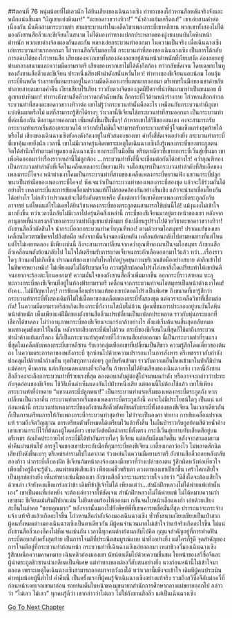 ##ตอนที่ 76 หนุ่มน้อยที่ไม่เลวนัก
ได้ยินเสียงของเฉินฉางเซิง ท่าทางของโก่วหานสือพลันจริงจังและหนักแน่นขึ้นมา
“ผีภูเขาแบ่งหินผา!”
“ตะขอดาวขวางทิวา!”
“น้ำค้างแย้มเกร็ดถง!”
เขาเอ่ยสามคำต่อเนื่องกัน
นั่นคือสามกระบวนท่า
สามกระบวนท่าในเคล็ดวิชาเพลงกระบี่เขาหลีซาน
พวกเขาทั้งสองไม่ได้มองถังซานสือลิ่วและชีเจียนในสนาม ไม่ได้มองท่าทางแปลกประหลาดของฝูงชนบนบันไดหินหน้าตำหนัก
พวกเขาต่างจ้องมองกันและกัน พลางเอ่ยกระบวนท่าออกมา
ในความเป็นจริง เมื่อเฉินฉางเซิงเอ่ยกระบวนท่าแรกออกมา โก่วหานสือก็เริ่มตอบโต้
กระบวนท่าที่สองของเฉินฉางเซิง เป็นการโต้กลับการตอบโต้ของโก่วหานสือ
เสียงของพวกเขาทั้งสองล่องลอยอยู่ด้านหน้าตำหนักที่เงียบสงัด ล่องลอยอยู่ท่ามกลางสนามและความมืดยามราตรี
เสียงของพวกเขาไม่ได้ดังกึกก้อง ทว่ากลับชัดเจน โดยเฉพาะในหูของถังซานสือลิ่วและชีเจียน ประหนึ่งเสียงฟ้าผ่าดังสนั่นหวั่นไหว!
ท่าทางของชีเจียนนอบน้อม โอบอุ้มกระบี่ยืนหยัด ร่างกายที่ผอมบางอยู่ในความมืดดึงเอาเงาที่แตกแยกออกมา
ตรีเพชรในมือของเขาดำขลับ ทำลายสายลมยามค่ำคืน เงียบเชียบไร้เสียง ราวกับดวงจิตของภูตผีปีศาจที่นำหินผามาทำเป็นขนมอบ
ผีภูเขาแบ่งหินผา!
ท่าทางถังซานสือลิ่วหวาดกลัวฉับพลัน ถือกระบี่ไว้ด้านหน้าร่างกาย โก่วหานสือกล่าวกระบวนท่าที่สองตะขอดาวขวางทิวาต่อ เขาไม่รู้ว่ากระบวนท่านั้นคืออะไร เหมือนกับกระบวนท่าผีภูเขาแบ่งหินผาหรือไม่ แต่ก็สามารถรู้สึกได้รางๆ ว่าเวลานี้ชีเจียนใช้กระบวนท่าที่สามออกมา เป็นกระบวนท่าที่ต่อเนื่องกัน ดึงอานุภาพออกมา เพิ่มพลังขึ้นเป็นชั้นๆ!
ถ้าหากเขาใช้วิธีของตนเอง คงจะสามารถรับกระบวนท่าแรกเริ่มสองกระบวนได้ ทว่ากลับไม่มั่นใจสามารถรับกระบวนท่าที่จู่โจมแข็งแกร่งสุดท้ายได้หรือไม่
เสียงของเฉินฉางเซิงยังคงดังก้องอยู่ในหัวสมองของเขา
คำทั้งสี่ชัดเจนอย่างยิ่ง กระบวนท่ากระบี่ที่เขาคุ้นเคยยิ่งนัก
เวลานี้ เขาไม่มีเวลาครุ่นคิดเพราะเหตุใดเฉินฉางเซิงถึงรู้เพลงกระบี่ของตระกูลตน จิตใต้สำนึกก็ทำตามคำพูดของเฉินฉางเซิง ยกกระบี่ในมือขึ้น
พริบตาเดียวที่เขายกกระบี่เวิ่นสุ่ยขึ้นมา เขาเพิ่งคิดออกมาว่าเรื่องราวเหล่านี้ไม่ถูกต้อง
...กระบวนท่าทั้งสี่นี้จะเชื่อมต่อกันได้อย่างไร!
คว่ำกุณฑีทองเป็นกระบวนท่าลำดับที่เจ็ดในเคล็ดเพลงกระบี่หยวนเฟิง จมไอสมุทรเป็นกระบวนท่าลำดับที่สิบเอ็ดของเพลงกระบี่ไคจง หน้าต่างเงาโคมเป็นกระบวนท่าที่สามของเคล็ดเพลงกระบี่หยวนเฟิง แขวนกระบี่ปลูกพนาเป็นท่ามือของเพลงกระบี่ไคจง!
ชัดเจนว่าเป็นกระบวนท่าของเพลงกระบี่สองชุด แล้วจะใช้ร่วมกันได้อย่างไร เพลงกระบี่และการขับเคลื่อนปราณแท้ก็ไม่สอดคล้องกันอย่างสิ้นเชิง แล้วจะนำมาเชื่อมโยงกันได้อย่างไร ไม่กลัวว่าปราณแท้จะได้รับอันตรายหรือ ตั้งแต่เยาว์วัยเขาศึกษาเพลงกระบี่ตระกูลถังกับอาจารย์ แต่ไหนแต่ไรไม่เคยได้ยินวิชาเพลงกระบี่ของตระกูลตนสามารถใช้เช่นนี้ได้!
แม้งุนงงไม่เข้าใจมากยิ่งขึ้น ทว่าเวลานี้กลับไม่มีเวลาไปครุ่นคิดสิ่งเหล่านี้
กระบี่ของชีเจียนมาอยู่ตรงหน้าของเขา หลังจากอานุภาพที่น่าเกรงกลัวของกระบวนท่าผีภูเขาแบ่งหินผา ยังเปลี่ยนรูปร่างไปด้วยวิชาตะขอดาวขวางทิวา!
ถังซานสือลิ่วตัดสินใจ นำกระบี่ออกกระบวนท่าคว่ำกุณฑีทอง!
ตามด้วยจมไอสมุทร!
ปราณแท้ของเขาเคลื่อนไหวตามชีพจรไปถึงข้อมือ หลังจากนั้นจึงจมลงฉับพลัน เคลื่อนย้อนกลับไปตามหนทางที่แต่ไหนแต่ไรไม่เคยทดลอง
มีเพียงเช่นนี้ ถึงจะสามารถเปลี่ยนจากคว่ำกุณฑีทองมาเป็นจมไอสมุทร
ถังซานสือลิ่วเคลื่อนพลังย้อนกลับไป ในใจได้เตรียมรับการบาดเจ็บจนกระอักเลือดออกมาไว้แล้ว
ทว่า...เรื่องราวใดๆ ล้วนแต่ไม่เกิดขึ้น
ปราณแท้ของเขากลับไหลไปอยู่จุดชุนกวนบริเวณข้อมืออย่างสบาย ดำลึกเข้าไปในชีพจรหยางหมิง!
ไม่เพียงแต่ไม่ได้รับบาดเจ็บ ความรู้สึกปลอดโปร่งโล่งหาสิ่งใดเปรียบทำให้เขายินดีจนอยากจะร้องตะโกนออกมา!
ความมั่นใจของถังซานสือลิ่วเพิ่มมากขึ้น ออกกระบี่ราวสายลม ทะลุทะลวงกระบี่ของชีเจียนที่อยู่ในท้องฟ้ายามราตรี เคลื่อนจากกระบวนท่าจมไอสมุทรเป็นหน้าต่างเงาโคม!
ยังคง...ไม่มีปัญหาใดๆ!
การขับเคลื่อนปราณแท้ของเขาปลอดโปร่งเป็นพิเศษ ถึงขนาดที่เขารู้สึกว่ากระบวนท่ากระบี่ทั้งสองเดิมทีไม่ใช่เนื้อหาของเคล็ดเพลงกระบี่ทั้งสองชุด แต่ควรจะเคล็ดวิชาที่เชื่อมต่อกัน!
ในความมืดยามราตรีก่อเกิดเสียงกระบี่กังวานใสนับไม่ถ้วน
ผู้คนที่ชมการประลองอยู่บนบันไดหินหน้าตำหนัก เห็นเพียงแค่ฝีมือของถังซานสือลิ่วแปรเปลี่ยนเป็นแปลกประหลาด ราวกับหุ่นกระบอกที่เชือกได้ขาดลง
ไม่ว่าอานุภาพกระบี่ของชีเจียนจะแกร่งกล้าอย่างไร ตั้งแต่เริ่มต้นจนสิ้นสุดกลับหมดหนทางคุมขังเขาไว้ในนั้น
หลังจากเสียงกระบี่นับไม่ถ้วน กระบี่ของชีเจียนในที่สุดก็ใช้มาถึงกระบวนท่าน้ำค้างแย้มเกร็ดถง
นี่ก็เป็นกระบวนท่าสุดท้ายที่โก่วหานสือเอ่ยออกมา
นี่เป็นกระบวนท่าที่รุนแรงที่สุดในเคล็ดลับเพลงกระบี่เขาหลีซาน รับเอากลุ่มเทือกเขาที่เปลี่ยนเป็นสีขาว ความรู้สึกโดดเดี่ยวของต้นถง
ในความตระการตาของพลังกระบี่ ซุกซ่อนไปด้วยความปรารถนาในการสังหาร
ตรีเพชรราวกับกำลังปกคลุมไปด้วยน้ำค้างเย็น ทุกทิศทุกทางค่อยๆ ถูกบีบรัดเข้ามา
ราวกับความเย็นไหลเข้ามาในป่าก็มิปาน แม้ค่อยๆ คืบคลาน แต่กลับหมดหนทางที่จะกีดกั้น
ถ้าหากไม่ได้ยินเสียงของเฉินฉางเซิง เวลานี้ถังซานสือลิ่วคงจะเลือกกระบวนท่าที่ร้ายแรงที่สุด ลองตอบกลับคู่ต่อสู้ไปจนหมดกำลัง หรืออาจจะกล่าวว่าปะทะกับจุดอ่อนของชีเจียน ใช้วิธีเห็นดำเห็นแดงกันไปฝ่ายหนึ่งเสีย
แต่ตอนนี้ไม่ต้องใช้แล้ว
เขาใช้เพียงกระบวนท่าที่ง่ายดาย
“แขวนกระบี่ปลูกพนา!”
เป็นกระบวนท่าแรกเริ่มของเพลงกระบี่ตระกูลถัง
หากเปลี่ยนเป็นเวลาอื่น กระบวนท่าแรกเริ่มของเพลงกระบี่ตระกูลถังนี้ คงจะไม่มีประโยชน์ใดๆ เป็นแน่
แต่ก่อนหน้านี้ กระบวนท่าเพลงกระบี่ของถังซานสือลิ่วทัดเทียมกับกระบี่ทั้งสองของชีเจียน ในเวลาเดียวกันก็เป็นการเตรียมการให้กับเพลงกระบี่กระบวนท่าสุดท้าย
ไม่ว่าจะเป็นองศา ท่าทาง การขับเคลื่อนปราณแท้ รวมถึงจิตวิญญาณ การเตรียมตัวทั้งหมดได้เตรียมไว้แล้วทั้งสิ้น
ในผืนป่าราวกับถูกย้อมสีด้วยน้ำค้าง
เขาแขวนกระบี่ไว้ที่ต้นถงผู้โดดเดี่ยว
เขาตวัดข้อมือนำกระบี่ตั้งตรง
กระบี่เวิ่นสุ่ยทาบทับเสียดสีอยู่บนตรีเพชร ก่อเกิดประกายไฟ
กระบี่มิได้ทำอันตรายใดๆ ชีเจียน แต่กลับมีลมเกิดขึ้น
หลังจากสามลมยามค่ำคืนผ่านพ้นไป การจู่โจมของเขาปะทะกับมือที่กุมกระบี่ของชีเจียน
เกลี้ยงเกลาว่องไว ไม่พลาดสักนิด
เสียงปังดังขึ้นเบาๆ
ตรีเพชรคำรามไปในอากาศ ร่วงหล่นในความมืดยามราตรี
ถังซานสือลิ่วถอยหลังกลับสองก้าว นำกระบี่เก็บลงฝัก
ชีเจียนก้มหน้าลงจ้องมองมือขวาที่ว่างเปล่าของตน รู้สึกผิดหวังห่อเหี่ยวใจ เพียงชั่วครู่ถึงจะรู้ตัว...ตนพ่ายแพ้เสียแล้ว
เพียงแค่ชั่วพริบตา ดวงตาของเขาเปียกชื้น เศร้าโศกเสียใจเป็นทุกข์อย่างยิ่ง
เห็นท่าทางเช่นนี้ของเขา ถังซานสือลิ่วกระวนกระวายใจ เอ่ยว่า “มีสิ่งใดจะต้องเสียใจด้วยเล่า เจ้ายังคงแข็งแกร่งกว่าข้า เดิมทีข้าสู้เจ้าไม่ได้ เพียงแต่ว่า...สำนักฝึกหลวงไม่ได้พ่ายแพ้เท่านั้นเอง”
เขาเป็นคนที่เย่อหยิ่ง จะต้องเอ่ยวาจาให้ชัดเจน สำนักฝึกหลวงไม่ได้พ่ายแพ้ ไม่ได้หมายความว่าเขาชนะ
ชีเจียนเม้มริมฝีปากแน่น ไม่ยินยอมร้องไห้ออกมา กลั้นจนใบหน้าเล็กแดงก่ำ เอ่ยด้วยเสียงสะอื้นในลำคอ “ขอบคุณมาก”
หลังจากนั้นมองไปยังศิษย์พี่ที่เขาเคารพเชื่อมั่นที่สุด ปรารถนาจะกระจ่างแจ้ง แท้จริงแล้วเกิดอะไรขึ้น
โก่วหานสือกำลังจ้องมองเฉินฉางเซิง
ทั่วทั้งสนามเงียบเชียบเป็นเป่าสาก
ผู้คนทั้งหมดต่างมองเฉินฉางเซิงเป็นตาเดียวกัน
มีผู้คนจำนวนมากไม่เข้าใจว่าแท้จริงเกิดอะไรขึ้น ไม่แน่ถังซานสือลิ่วเองก็คงไม่ชัดเจนเช่นกัน
เวลานี้ทุกคนต่างย้อนกลับไปคิด กุญแจสำคัญอยู่ที่การฟาดฟันกระบี่ตอบกลับครั้งสุดท้าย เป็นการโจมตีที่ประณีตสมบูรณ์แบบ น่าทึ่งอย่างยิ่ง
แต่ใครก็รู้ดี จุดสำคัญของการโจมตีอยู่ที่กระบวนท่าก่อนหน้า
กระบวนท่าที่เฉินฉางเซิงเอ่ยออกมา
เหมาชิวอวี่มองเฉินฉางเซิง รู้สึกเหนือความคาดหมาย เฉินหลิวอ๋องมองเขา นัยน์ตาเต็มไปด้วยความชื่นชม ใบหน้าของสวีซื่อจีและผู้นำตระกูลชิวซานน่าเกลียดเป็นพิเศษ แต่ท่าทางของม่ออวี่สับสนอย่างยิ่ง นางก่อนหน้านี้ไม่เข้าใจมาตลอด เพราะเหตุใดเฉินฉางเซิงสามารถออกมาจากวังถงได้ ทว่าเวลานี้เพิ่งจะเข้าใจ เดิมทีผู้คนประเมินค่าหนุ่มน้อยผู้นี้ต่ำไป
ค่ำคืนนี้ เป็นครั้งแรกที่ผู้คนรู้จักเฉินฉางเซิงอย่างแท้จริง
รวมถึงสวีซื่อจีกับม่ออวี่ที่ก่อนหน้าเคยเจอเขามาก่อน
รอยย่นเต็มใบหน้าของมุขนายกสำนักการศึกษากลางแผ่ขยายออกไป กล่าวว่า “ไม่เลว ไม่เลว”
ทุกคนรู้ดีว่า เขากล่าวว่าไม่เลว ไม่ใช่ถังซานสือลิ่ว แต่เป็นเฉินฉางเซิง




[Go To Next Chapter]( ./78.md)